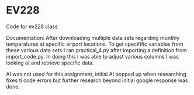 # EV228
Code for ev228 class

Documentation: After downloading multiple data sets regarding monthly temperatures at specific airport locations. To get specifific variables from these various data sets I ran practical_4.py after importing a definition from import_code.py. In doing this I was able to adjust various columns I was looking at and retrieve specific data. 

AI was not used for this assignment, initial AI popped up when researching fixes ti code errors but further research beyond initial google response was done. 
